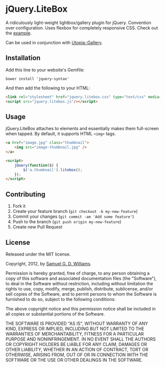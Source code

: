 # jQuery.LiteBox

A ridiculously light-weight lightbox/gallery plugin for jQuery. Convention over configuration. Uses flexbox for completely responsive CSS. Check out the [example](example/index.html).

Can be used in conjunction with [Utopia::Gallery](https://github.com/ioquatix/utopia-gallery).

## Installation

Add this line to your website's Gemfile:

	bower install 'jquery-syntax'

And then add the following to your HTML:

```html
<link rel="stylesheet" href="jquery.litebox.css" type="text/css" media="screen" />
<script src="jquery.litebox.js"/></script>
```

## Usage

jQuery.LiteBox attaches to elements and essentially makes them full-screen when tapped. By default, it supports HTML `<img>` tags.

```html
<a href="image.jpg" class="thumbnail">
	<img src="image-thumbnail.jpg" />
</a>

<script>
	jQuery(function($) {
		$('a.thumbnail').litebox();
	});
</script>
```

## Contributing

1. Fork it
2. Create your feature branch (`git checkout -b my-new-feature`)
3. Commit your changes (`git commit -am 'Add some feature'`)
4. Push to the branch (`git push origin my-new-feature`)
5. Create new Pull Request

## License

Released under the MIT license.

Copyright, 2012, by [Samuel G. D. Williams](http://www.codeotaku.com/samuel-williams).

Permission is hereby granted, free of charge, to any person obtaining a copy
of this software and associated documentation files (the "Software"), to deal
in the Software without restriction, including without limitation the rights
to use, copy, modify, merge, publish, distribute, sublicense, and/or sell
copies of the Software, and to permit persons to whom the Software is
furnished to do so, subject to the following conditions:

The above copyright notice and this permission notice shall be included in
all copies or substantial portions of the Software.

THE SOFTWARE IS PROVIDED "AS IS", WITHOUT WARRANTY OF ANY KIND, EXPRESS OR
IMPLIED, INCLUDING BUT NOT LIMITED TO THE WARRANTIES OF MERCHANTABILITY,
FITNESS FOR A PARTICULAR PURPOSE AND NONINFRINGEMENT. IN NO EVENT SHALL THE
AUTHORS OR COPYRIGHT HOLDERS BE LIABLE FOR ANY CLAIM, DAMAGES OR OTHER
LIABILITY, WHETHER IN AN ACTION OF CONTRACT, TORT OR OTHERWISE, ARISING FROM,
OUT OF OR IN CONNECTION WITH THE SOFTWARE OR THE USE OR OTHER DEALINGS IN
THE SOFTWARE.
